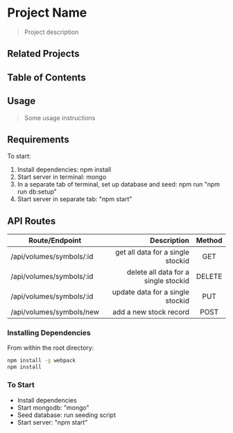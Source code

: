 # Project Name

> Project description

## Related Projects


## Table of Contents



## Usage

> Some usage instructions

## Requirements
To start:
  1. Install dependencies: npm install
  2. Start server in terminal: mongo
  3. In a separate tab of terminal, set up database and seed: npm run "npm run db:setup"
  4. Start server in separate tab: "npm start"



## API Routes

 | Route/Endpoint                | Description                            | Method  |
| ----------------------------- |---------------------------------------:| :------:|
| /api/volumes/symbols/:id      | get all data for a single stockid      | GET     |
| /api/volumes/symbols/:id      | delete all data for a single stockid   | DELETE  |
| /api/volumes/symbols/:id      | update data for a single stockid       | PUT     |
| /api/volumes/symbols/new      | add a new stock record                 | POST    |

### Installing Dependencies

From within the root directory:

```sh
npm install -g webpack
npm install
```

### To Start
- Install dependencies
- Start mongodb: "mongo"
- Seed database: run seeding script
- Start server: "npm start"

